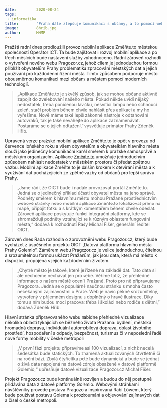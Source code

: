 ```yaml
---
date:         2020-08-24
tags:         
 - informatika
title:        "Praha dále zlepšuje komunikaci s občany, a to pomocí webu Pragozor.cz a mobilní aplikace Změnte.to"
image: 	      8hrib.jpg
author:       MHMP
---
```


Pražští radní dnes prodloužili provoz mobilní aplikace Změňte.to městskou společností Operátor ICT. Ta bude zajišťovat i rozvoj mobilní aplikace a po třech měsících bude nastavení služby vyhodnoceno. Radní zároveň rozhodli o vytvoření nového webu Pragozor.cz, jehož cílem je jednoduchou formou přiblížit obyvatelům Prahy problematiku zpracování městských dat a jejich používání pro každodenní řízení města. Tímto způsobem podporuje město obousměrnou komunikaci mezi občany a městem pomocí moderních technologií.

> „Aplikace Změňte.to je skvělý způsob, jak se mohou občané aktivně zapojit do zvelebování našeho města. Pokud někde uvidí nějaký nedostatek, třeba poničenou lavičku, nesvítící lampu nebo schnoucí zeleň, stačí problém během chvíle nahlásit přes aplikaci a my ho vyřešíme. Nově máme také lepší zákonné nástroje k odtahování autovraků, tak je také neváhejte do aplikace zaznamenávat. Postaráme se o jejich odtažení,” vysvětluje primátor Prahy Zdeněk Hřib.

Upravená verze pražské mobilní aplikace Změňte.to je opět v provozu od července loňského roku a všem obyvatelům a obyvatelkám hlavního města slouží jako jedinečný komunikační kanál směrem k pražské samosprávě a městským organizacím. Aplikace [Změňte.to](https://zmente.to/) umožňuje jednoduchým způsobem nahlásit nedostatek v městském prostoru či předat zpětnou vazbu. Mobilní aplikace Změňte.to je dalším krokem k otevírání města a k využívání dat pocházejících ze zpětné vazby od občanů pro lepší správu Prahy.

>„Jsme rádi, že OICT bude i nadále provozovat portál Změňte.to. Jedná se o jedinečný příklad účasti obyvatel města na jeho správě. Podněty směrem k hlavnímu městu mohou Pražané prostřednictvím webové stránky nebo mobilní aplikace Změňte.to lokalizovat přímo na mapě, připojit fotku a s krátkým komentářem během chvíle odeslat. Zároveň aplikace poskytuje funkci integrační platformy, kde se shromažďují podněty vztahující se k různým oblastem fungování města,“ dodává k rozhodnutí Rady Michal Fišer, generální ředitel OICT.

Zároveň dnes Rada rozhodla o zprovoznění webu Pragozor.cz, který bude vycházet z úspěšného projektu OICT  „Datová platforma hlavního města Prahy Golemio“. Záměrem webu Pragozor.cz je velice jednoduchou, čitelnou a srozumitelnou formou ukázat Pražanům, jak jsou data, která má město k dispozici, propojena s jejich každodenním životem.

> „Chytré město je takové, které je řízené na základě dat. Tato data si ale nechceme nechávat jen pro sebe. Věříme totiž, že přehledné informace o našem městě ocení i Pražané. Proto pro ně připravujeme Pragozora. Jedná se o populárně naučnou stránku s mnoha často nečekanými zajímavostmi o Praze. Web je navíc pěkně srozumitelný, vytvořený v příjemném designu a doplněný o hravé ilustrace. Díky tomu s ním budou moci pracovat třeba i školáci nebo rodiče s dětmi,” dodává Zdeněk Hřib.

Hlavní stránka připravovaného webu nabídne přehledné vizualizace několika oblastí týkajících se běžného života Pražana: bydlení, městská hromadná doprava, individuální automobilová doprava, oblast životního prostředí, hospodaření s odpady, bezpečnost, turismus či v neposlední řadě nové formy mobility v české metropoli.

> „V první fázi projektu připravíme asi 100 vizualizací, z nichž necelá šedesátka bude statických. To znamená aktualizovaných čtvrtletně či na roční bázi. Zbylá čtyřicítka poté bude dynamická a bude se jednat o živá data napojená na datové zdroje obsažené v datové platformě Golemio,“ upřesňuje datové vizualizace Pragozor.cz Michal Fišer. 

Projekt Pragozor.cz bude kontinuálně rozvíjen a budou do něj postupně přidávána data z datové platformy Golemio. Webovými stránkami návštěvníky provede postava Pragozora inspirovaná Rabi Löwem, který bude používat postavu Golema k prozkoumání a objevování zajímavých dat a čísel o české metropoli.

 
